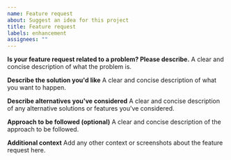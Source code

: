 ```yaml
---
name: Feature request
about: Suggest an idea for this project
title: Feature request
labels: enhancement
assignees: ""
---
```


**Is your feature request related to a problem? Please describe.**
A clear and concise description of what the problem is.

**Describe the solution you'd like**
A clear and concise description of what you want to happen.

**Describe alternatives you've considered**
A clear and concise description of any alternative solutions or features you've considered.

**Approach to be followed (optional)**
A clear and concise description of the approach to be followed.

**Additional context**
Add any other context or screenshots about the feature request here.
